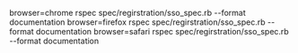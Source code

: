 
browser=chrome rspec spec/regirstration/sso_spec.rb  --format documentation
browser=firefox rspec spec/regirstration/sso_spec.rb  --format documentation
browser=safari rspec spec/regirstration/sso_spec.rb  --format documentation
